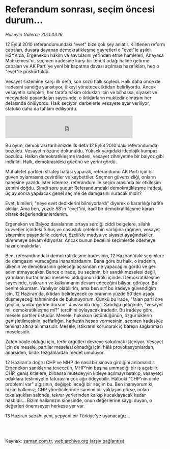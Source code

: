 # Referandum sonrası, seçim öncesi durum...

*Hüseyin Gülerce 2011.03.16*

<td class="columnist-detail">
<p>12 Eylül 2010 referandumundaki "evet" bize çok şey anlatır. Kilitlenen reform çabaları, duvara dayanan demokratikleşme gayretleri o "evet"le aşıldı. HSYK'da, Ergenekon hâkim ve savcılarını yerinden etme hamleleri, Anayasa Mahkemesi'ni, seçmen iradesine karşı bir tehdit odağı haline getirme çabaları ve AK Parti'ye yeni bir kapatma davası açılması hazırlıkları, hep o "evet"le püskürtüldü.</p>
<p>
<div id="haberMetinDiv">
<p> Vesayet sistemine karşı ilk defa, son sözü halk söyledi. Halk daha önce de iradesini sandığa yansıtıyor, ülkeyi yönetecek iktidarı belirliyordu. Ancak vesayetin sahipleri, her tarafa hâkim oldukları için ve bilhassa, siyaset ve medyadaki payandaları sayesinde, o iktidarların muktedir olmasını her defasında önlüyordu. Halk seçiyor, darbelerle vesayete ayar veriliyor, statüko daha da tahkim ediliyordu. 
<p>
<iframe frameborder="0" height="70" hspace="0" scrolling="no" src="http://web.archive.org/web/20110320075636if_/http://www.kure.tv/VideoEmbed?ID=86257" vspace="0" width="400"><p><a href="http://web.archive.org/web/20110320075636/http://www.kure.tv/haber/210-sesli-gazete/huseyin-gulerce-referandum-sonrasi-secim-oncesi-durum/308-Bolum/86257/&amp;embeddedplayer=v1" rel="nofollow">Hüseyin Gülerce - Referandum sonrası, seçim öncesi durum...</a></p></iframe>
<p>Bu oyun, demokrasi tarihimizde ilk defa 12 Eylül 2010'daki referandumda bozuldu. Vesayetin özüne dokunuldu. Yüksek yargıdaki ideolojik kumpas bozuldu. Halkın demokratikleşme iradesi, vesayet zihniyetine bir balyoz gibi indirildi. Halk, demokrasideki gücünü ve yerini gördü.
<p>Muhalefet partileri strateji hatası yaparak, referandumu AK Parti için bir güven oylamasına çevirdiler ve kaybettiler. Seçmen güvensizliği, onların hanesine yazıldı. İster istemez, referandum ile seçim arasında bir etkileşim zemini doğdu. Şimdi soru şudur: Referandumdaki demokratikleşme iradesi, üç ay sonra yapılacak genel seçime de damgasını vuracak mıdır?
<p>Evet, kimileri; "neye evet dediklerini bilmiyorlardı" diyerek o kararlılığı hafife aldılar. Ama ben, yüzde 58'in "evet"ini, iradî bir demokratikleşme kararı olarak değerlendirenlerdenim.
<p>Ergenekon ve Balyoz davalarının ortaya serdiği ciddi belgelere, silahlı kuvvetler içindeki fuhuş ve casusluk çetelerinin varlığına rağmen, vesayet sistemine payandalık edenler, özellikle medya ve siyaset ayağındakiler, direnmeye devam ediyorlar. Ancak bunun bedelini seçimlerde ödemeye hazır olmalıdırlar.
<p>Ben, referandumdaki demokratikleşme iradesinin, 12 Haziran'daki seçimlere de damgasını vuracağına inananlardanım. Bana göre bu halk, o iradenin, ülkenin ve demokrasinin geleceği açısından ne yapacağını gördü ve geri adım atmayacaktır. Bence o irade, bu seçimin, bir sandık meselesi değil, yarınların kurtarılması meselesi olduğunun idraki içinde. Demokratikleşme sayesinde, istikrarın ve kalkınmanın devam edeceğini biliyor, görüyor. Bu benim okumam. Yanılıyor olabilirim, ama ben sırf bu iradeye güvendiğim için, 12 Haziran'da, iktidarı belirleyecek oy oranının yüzde 50'den aşağı düşmeyeceği tahmininde de bulunuyorum. Çünkü bu irade, "falan parti öne geçsin, şunlar geride dursun" davasında değil. Sandığa gittiğinde, "vesayet mi, demokratikleşme mi?" tercihini oylayacak iradedir. Bu iradeye göre, mesele partiler üstüdür. Mesele, hukukun üstünlüğünün, özgürlüklerin genişletilmesinin, şeffaflığın, herkesin hesap vermesinin, seçmen iradesiyle teminat altına alınmasıdır. Mesele, istikrarın korunarak iç barışın sağlanması meselesidir.
<p>Zaten böyle olduğu için, terör örgütleri devreye sokulmak isteniyor. Vesayet için de mesele, partiler meselesi olmadığı için, hâlâ provokasyonlardan, anarşiden, bildik tezgâhlardan medet umuluyor.
<p>12 Haziran'a doğru CHP ve MHP de nasıl bir sınava girdiğini anlamalıdır. Ergenekon sanıklarına teveccüh, MHP'nin başına ummadığı bir iş açabilir. CHP, geniş kitlelere, bilhassa mütedeyyin kitleye açılmayı bırakıp, vesayetçi odaklara teslimiyetin faturasını çok ağır ödeyebilir. Hâlbuki "CHP'nin dinle problemi var" algısının, değişebileceği bir seçim bu. Ben inanıyorum ki, bizim halkımız; CHP yöneticilerinde samimi bir yaklaşım görse, onları tokalaştıkları salonda, tekrar yerlerinden kalkıp kucaklayacak kadar hasbidir... Bizim halkımızın sinesinde, onun değerlerine saygı duyan, o değerleri önemseyen herkese yer var.
<p>13 Haziran sabahı yeni, yepyeni bir Türkiye'ye uyanacağız... </p></p></p></p></p></p></p></p></p></p></div>
</p>


<p><br>
		 </br></p></td>

Kaynak: [zaman.com.tr](http://zaman.com.tr/yazar.do?yazino=1108079), [web.archive.org (arşiv bağlantısı)](http://web.archive.org/web/20110320075636/http://zaman.com.tr:80/yazar.do?yazino=1108079)
